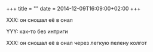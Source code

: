 +++
title = ""
date = 2014-12-09T16:09:00+02:00
+++

XXX: он сношал её в онал


YYY: как-то без интриги


XXX: он сношал её в онал через легкую пелену колгот


